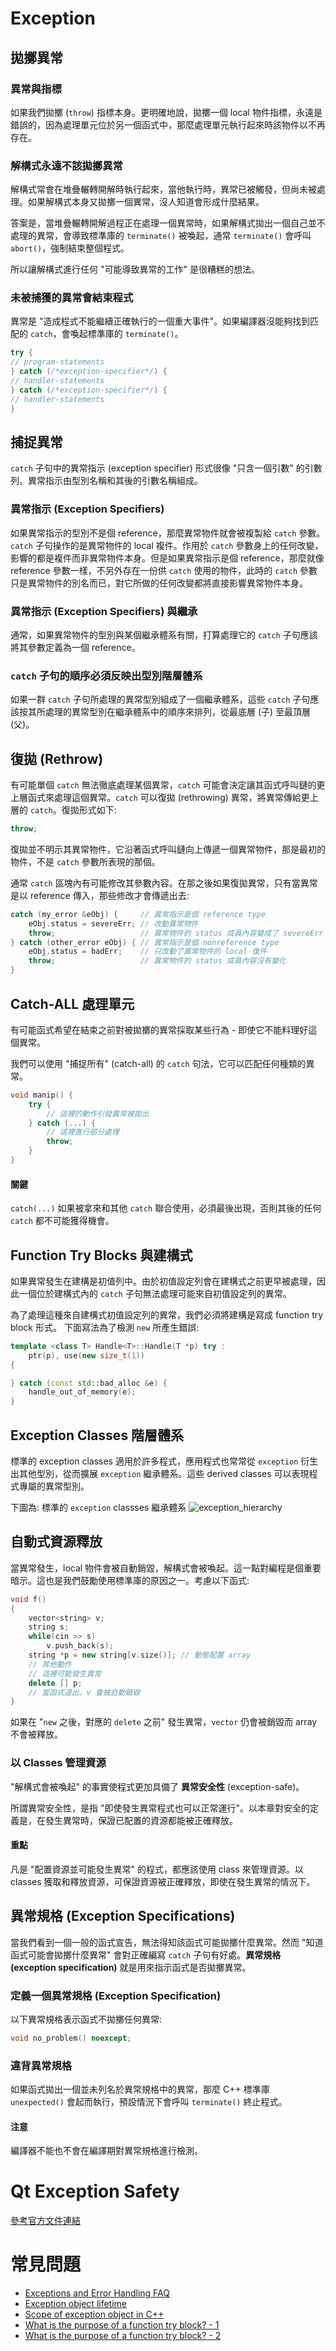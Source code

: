# Exception 

## 拋擲異常

### 異常與指標
如果我們拋擲 (`throw`) 指標本身。更明確地說，拋擲一個 local 物件指標，永遠是錯誤的，因為處理單元位於另一個函式中，那麼處理單元執行起來時該物件以不再存在。

### 解構式永遠不該拋擲異常
解構式常會在堆疊輾轉開解時執行起來，當他執行時，異常已被觸發，但尚未被處理。如果解構式本身又拋擲一個異常，沒人知道會形成什麼結果。

答案是，當堆疊輾轉開解過程正在處理一個異常時，如果解構式拋出一個自己並不處理的異常，會導致標準庫的 `terminate()` 被喚起，通常 `terminate()` 會呼叫 `abort()`，強制結束整個程式。

所以讓解構式進行任何 "可能導致異常的工作" 是很糟糕的想法。

### 未被捕獲的異常會結束程式
異常是 "造成程式不能繼續正確執行的一個重大事件"。如果編譯器沒能夠找到匹配的 `catch`，會喚起標準庫的 `terminate()`。

```cpp
try {
// program-statements
} catch (/*exception-specifier*/) {
// handler-statements
} catch (/*exception-specifier*/) {
// handler-statements
}
```

## 捕捉異常
`catch` 子句中的異常指示 (exception specifier) 形式很像 "只含一個引數" 的引數列。異常指示由型別名稱和其後的引數名稱組成。

### 異常指示 (Exception Specifiers)
如果異常指示的型別不是個 reference，那麼異常物件就會被複製給 `catch` 參數。`catch` 子句操作的是異常物件的 local 複件。作用於 `catch` 參數身上的任何改變，影響的都是複件而非異常物件本身。但是如果異常指示是個 reference，那麼就像 reference 參數一樣，不另外存在一份供 `catch` 使用的物件，此時的 `catch` 參數只是異常物件的別名而已，對它所做的任何改變都將直接影響異常物件本身。

### 異常指示 (Exception Specifiers) 與繼承
通常，如果異常物件的型別與某個繼承體系有關，打算處理它的 `catch` 子句應該將其參數定義為一個 reference。

### `catch` 子句的順序必須反映出型別階層體系
如果一群 `catch` 子句所處理的異常型別組成了一個繼承體系，這些 `catch` 子句應該按其所處理的異常型別在繼承體系中的順序來排列，從最底層 (子) 至最頂層 (父)。

## 復拋 (Rethrow)
有可能單個 `catch` 無法徹底處理某個異常，`catch` 可能會決定讓其函式呼叫鏈的更上層函式來處理這個異常。`catch` 可以復拋 (rethrowing) 異常，將異常傳給更上層的 `catch`。復拋形式如下:

```cpp
throw;
```

復拋並不明示其異常物件，它沿著函式呼叫鏈向上傳遞一個異常物件，那是最初的物件，不是 `catch` 參數所表現的那個。

通常 `catch` 區塊內有可能修改其參數內容。在那之後如果復拋異常，只有當異常是以 reference 傳入，那些修改才會傳遞出去:

```cpp
catch (my_error &eObj) {     // 異常指示是個 reference type
    eObj.status = severeErr; // 改動異常物件
    throw;                   // 異常物件的 status 成員內容變成了 severeErr
} catch (other_error eObj) { // 異常指示是個 nonreference type
    eObj.status = badErr;    // 只改動了異常物件的 local 復件
    throw;                   // 異常物件的 status 成員內容沒有變化
}
```

## Catch-ALL 處理單元
有可能函式希望在結束之前對被拋擲的異常採取某些行為 - 即使它不能料理好這個異常。

我們可以使用 "捕捉所有" (catch-all) 的 `catch` 句法，它可以匹配任何種類的異常。

```cpp
void manip() {
    try {
        // 這裡的動作引發異常被拋出
    } catch (...) {
        // 這裡進行部分處理
        throw;
    }
}
```

#### 關鍵
`catch(...)` 如果被拿來和其他 `catch` 聯合使用，必須最後出現，否則其後的任何 `catch` 都不可能獲得機會。

## Function Try Blocks 與建構式
如果異常發生在建構是初值列中。由於初值設定列會在建構式之前更早被處理，因此一個位於建構式內的 `catch` 子句無法處理可能來自初值設定列的異常。

為了處理這種來自建構式初值設定列的異常，我們必須將建構是寫成 function try block 形式。 下面寫法為了檢測 `new` 所產生錯誤:

```cpp
template <class T> Handle<T>::Handle(T *p) try : 
    ptr(p), use(new size_t(1))
{

} catch (const std::bad_alloc &e) {
    handle_out_of_memory(e);
}
```

## Exception Classes 階層體系
標準的 exception classes 適用於許多程式，應用程式也常常從 `exception` 衍生出其他型別，從而擴展 `exception` 繼承體系。這些 derived classes 可以表現程式專屬的異常型別。

下圖為: 標準的 `exception` classses 繼承體系
![exception_hierarchy](images/exception_hierarchy.jpg)

## 自動式資源釋放
當異常發生，local 物件會被自動銷毀，解構式會被喚起。這一點對編程是個重要暗示。這也是我們鼓勵使用標準庫的原因之一。考慮以下函式:

```cpp
void f()
{
    vector<string> v;
    string s;
    while(cin >> s)
        v.push_back(s);
    string *p = new string[v.size()]; // 動態配置 array
    // 其他動作
    // 這裡可能發生異常
    delete [] p;
    // 當函式退出，v 會被自動銷毀
}
```

如果在 "`new` 之後，對應的 `delete` 之前" 發生異常，`vector` 仍會被銷毀而 array 不會被釋放。

### 以 Classes 管理資源
"解構式會被喚起" 的事實使程式更加具備了 **異常安全性** (exception-safe)。

所謂異常安全性，是指 "即使發生異常程式也可以正常運行"。以本章對安全的定義是，在發生異常時，保證已配置的資源都能被正確釋放。

#### 重點
凡是 "配置資源並可能發生異常" 的程式，都應該使用 class 來管理資源。以 classes 獲取和釋放資源，可保證資源被正確釋放，即使在發生異常的情況下。

## 異常規格 (Exception Specifications)
當我們看到一個一般的函式宣告，無法得知該函式可能拋擲什麼異常。然而 "知道函式可能會拋擲什麼異常" 會對正確編寫 `catch` 子句有好處。**異常規格 (exception specification)** 就是用來指示函式是否拋擲異常。

### 定義一個異常規格 (Exception Specification)
以下異常規格表示函式不拋擲任何異常:

```cpp
void no_problem() noexcept;
```

### 違背異常規格
如果函式拋出一個並未列名於異常規格中的異常，那麼 C++ 標準庫 `unexpected()` 會起而執行，預設情況下會呼叫 `terminate()` 終止程式。

#### 注意
編譯器不能也不會在編譯期對異常規格進行檢測。

# Qt Exception Safety
[參考官方文件連結](https://doc.qt.io/qt-5/exceptionsafety.html)

# 常見問題
- [Exceptions and Error Handling FAQ](https://isocpp.org/wiki/faq/exceptions)
- [Exception object lifetime](https://stackoverflow.com/questions/12999448/exception-object-lifetime)
- [Scope of exception object in C++](https://stackoverflow.com/questions/1654150/scope-of-exception-object-in-c/1654187#1654187)
- [What is the purpose of a function try block? - 1](https://stackoverflow.com/questions/14681714/using-new-in-a-member-initializer-list-of-constructor)
- [What is the purpose of a function try block? - 2](https://stackoverflow.com/questions/8359635/what-is-the-purpose-of-a-function-try-block)

